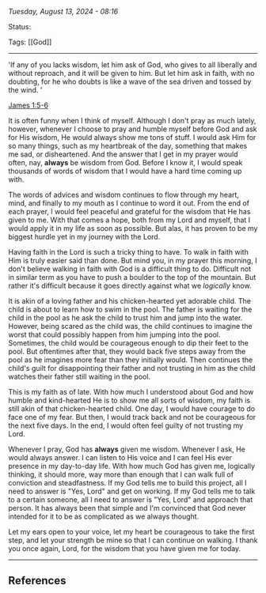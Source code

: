 
*Tuesday, August 13, 2024 - 08:16*

Status:

Tags: [[God]]

---

'If any of you lacks wisdom, let him ask of God, who gives to all liberally and without reproach, and it will be given to him. But let him ask in faith, with no doubting, for he who doubts is like a wave of the sea driven and tossed by the wind. '

[James 1:5-6](https://www.bible.com/bible/114/JAS.1.5-6)

It is often funny when I think of myself. Although I don't pray as much lately, however, whenever I choose to pray and humble myself before God and ask for His wisdom, He would always show me tons of stuff. I would ask Him for so many things, such as my heartbreak of the day, something that makes me sad, or disheartened. And the answer that I get in my prayer would often, nay, **always** be wisdom from God. Before I know it, I would speak thousands of words of wisdom that I would have a hard time coming up with. 

The words of advices and wisdom continues to flow through my heart, mind, and finally to my mouth as I continue to word it out. From the end of each prayer, I would feel peaceful and grateful for the wisdom that He has given to me. With that comes a hope, both from my Lord and myself, that I would apply it in my life as soon as possible. But alas, it has proven to be my biggest hurdle yet in my journey with the Lord.

Having faith in the Lord is such a tricky thing to have. To walk in faith with Him is truly easier said than done. But mind you, in my prayer this morning, I don't believe walking in faith with God is a difficult thing to do. Difficult not in similar term as you have to push a boulder to the top of the mountain. But rather it's difficult because it goes directly against what we *logically* know.

It is akin of a loving father and his chicken-hearted yet adorable child. The child is about to learn how to swim in the pool. The father is waiting for the child in the pool as he ask the child to trust him and jump into the water. However, being scared as the child was, the child continues to imagine the worst that could possibly happen from him jumping into the pool. Sometimes, the child would be courageous enough to dip their feet to the pool. But oftentimes after that, they would back five steps away from the pool as he imagines more fear than they initially would. Then continues the child's guilt for disappointing their father and not trusting in him as the child watches their father still waiting in the pool.

This is my faith as of late. With how much I understood about God and how humble and kind-hearted He is to show me all sorts of wisdom, my faith is still akin of that chicken-hearted child. One day, I would have courage to do face one of my fear. But then, I would track back and not be courageous for the next five days. In the end, I would often feel guilty of not trusting my Lord.

Whenever I pray, God has **always** given me wisdom. Whenever I ask, He would always answer. I can listen to His voice and I can feel His ever presence in my day-to-day life. With how much God has given me, logically thinking, it should more, way more than enough that I can walk full of conviction and steadfastness. If my God tells me to build this project, all I need to answer is "Yes, Lord" and get on working. If my God tells me to talk to a certain someone, all I need to answer is "Yes, Lord" and approach that person. It has always been that simple and I'm convinced that God never intended for it to be as complicated as we always thought.

Let my ears open to your voice, let my heart be courageous to take the first step, and let your strength be mine so that I can continue on walking. I thank you once again, Lord, for the wisdom that you have given me for today.

---
## References
